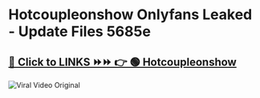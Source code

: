 
 # Hotcoupleonshow Onlyfans Leaked - Update Files 5685e

## <h2><a href="https://clipsfans.com/Hotcoupleonshow&ref=git">🔗 Click to LINKS ⏩⏩ 👉 🟢 Hotcoupleonshow </a></h2>

<a href="https://clipsfans.com/Hotcoupleonshow&ref=git" rel="nofollow" data-target="animated-image.originalLink"><img src="https://i.ibb.co.com/xMMVF88/686577567.gif" alt="Viral Video Original" style="max-width: 100%; display: inline-block;" data-target="animated-image.originalImage"></a>

